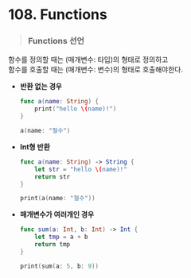 # 108. Functions

> ### Functions 선언
함수를 정의할 때는 (매개변수: 타입)의 형태로 정의하고  
함수를 호출할 때는 (매개변수: 변수)의 형태로 호출해야한다.
* **반환 없는 경우**
    ```swift
    func a(name: String) {
        print("hello \(name)!")
    }

    a(name: "철수")
    ```
* **Int형 반환**
    ```swift
    func a(name: String) -> String {
        let str = "hello \(name)!"
        return str
    }

    print(a(name: "철수"))
    ```
* **매개변수가 여러개인 경우**
    ```swift
    func sum(a: Int, b: Int) -> Int {
        let tmp = a + b
        return tmp
    }

    print(sum(a: 5, b: 9))
    ```